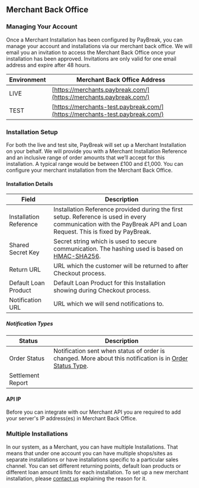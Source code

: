 ## Merchant Back Office

### Managing Your Account

Once a Merchant Installation has been configured by PayBreak, you can manage
your account and installations via our merchant back office. We will email you
an invitation to access the Merchant Back Office once your installation has
been approved. Invitations are only valid for one email address and expire
after 48 hours.

Environment | Merchant Back Office Address
--- |---
LIVE | [https://merchants.paybreak.com/](https://merchants.paybreak.com/)
TEST | [https://merchants-test.paybreak.com/](https://merchants-test.paybreak.com/)

### Installation Setup

For both the live and test site, PayBreak will set up a Merchant Installation
on your behalf. We will provide you with a Merchant Installation Reference and
an inclusive range of order amounts that we’ll accept for this installation.
A typical range would be between £100 and £1,000. You can configure your
merchant installation from the Merchant Back Office.

#### Installation Details

Field | Description
--- | ---
Installation Reference | Installation Reference provided during the first setup. Reference is used in every communication with the PayBreak API and Loan Request. This is fixed by PayBreak.
Shared Secret Key | Secret string which is used to secure communication. The hashing used is based on [HMAC-SHA256](http://en.wikipedia.org/wiki/Hash-based_message_authentication_code).
Return URL | URL which the customer will be returned to after Checkout process.
Default Loan Product | Default Loan Product for this Installation showing during Checkout process.
Notification URL | URL which we will send notifications to.

##### Notification Types

Status | Description
--- | ---
Order Status | Notification sent when status of order is changed. More about this notification is in [Order Status Type](#order-status-type).
Settlement Report |

#### API IP

Before you can integrate with our Merchant API you are required to add your
server's IP address(es) in Merchant Back Office.

### Multiple Installations

In our system, as a Merchant, you can have multiple Installations. That means
that under one account you can have multiple shops/sites as separate
installations or have installations specific to a particular sales channel. You
can set different returning points, default loan products or different loan
amount limits for each installation. To set up a new merchant installation,
please [contact us](#how-to-get-help) explaining the reason for it.
